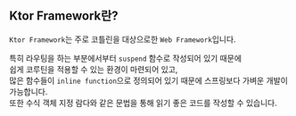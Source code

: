 ## Ktor Framework란?
`Ktor Framework`는 주로 코틀린을 대상으로한 `Web Framework`입니다.

특히 라우팅을 하는 부분에서부터 `suspend` 함수로 작성되어 있기 때문에  
쉽게 코루틴을 적용할 수 있는 환경이 마련되어 있고,  
많은 함수들이 `inline function`으로 정의되어 있기 때문에 스프링보다 가벼운 개발이 가능합니다.  
또한 수식 객체 지정 람다와 같은 문법을 통해 읽기 좋은 코드를 작성할 수 있습니다.  
